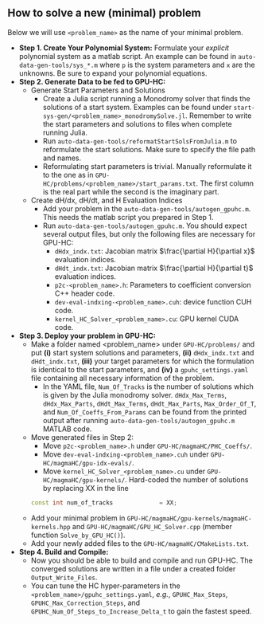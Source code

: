 ## How to solve a new (minimal) problem

Below we will use ``<problem_name>`` as the name of your minimal problem. <br />

- **Step 1. Create Your Polynomial System:** Formulate your _explicit_ polynomial system as a matlab script. An example can be found in ``auto-data-gen-tools/sys_*.m`` where ``p`` is the system parameters and ``x`` are the unknowns. Be sure to expand your polynomial equations. 
- **Step 2. Generate Data to be fed to GPU-HC:**
    - Generate Start Parameters and Solutions
	    - Create a Julia script running a Monodromy solver that finds the solutions of a start system. Examples can be found under ``start-sys-gen/<problem_name>_monodromySolve.jl``. Remember to write the start parameters and solutions to files when complete running Julia. <br />
	    - Run ``auto-data-gen-tools/reformatStartSolsFromJulia.m`` to reformulate the start solutions. Make sure to specify the file path and names. <br />
        - Reformulating start parameters is trivial. Manually reformulate it to the one as in ``GPU-HC/problems/<problem_name>/start_params.txt``. The first column is the real part while the second is the imaginary part. <br />
    - Create dH/dx, dH/dt, and H Evaluation Indices
        - Add your problem in the ``auto-data-gen-tools/autogen_gpuhc.m``. This needs the matlab script you prepared in Step 1. <br />
	    - Run ``auto-data-gen-tools/autogen_gpuhc.m``. You should expect several output files, but only the following files are necessary for GPU-HC: <br />
		    - ``dHdx_indx.txt``: Jacobian matrix $\frac{\partial H}{\partial x}$ evaluation indices. <br />
		    - ``dHdt_indx.txt``: Jacobian matrix $\frac{\partial H}{\partial t}$ evaluation indices. <br />
		    - ``p2c-<problem_name>.h``: Parameters to coefficient conversion C++ header code. <br />
			- ``dev-eval-indxing-<problem_name>.cuh``: device function CUH code. <br />
			- ``kernel_HC_Solver_<problem_name>.cu``: GPU kernel CUDA code. <br /> 
- **Step 3. Deploy your problem in GPU-HC:** 
	- Make a folder named <problem_name> under ``GPU-HC/problems/`` and put __(i)__ start system solutions and parameters, __(ii)__ ``dHdx_indx.txt`` and ``dHdt_indx.txt``, __(iii)__ your target parameters for which the formulation is identical to the start parameters, and __(iv)__ a ``gpuhc_settings.yaml`` file containing all necessary information of the problem.  <br />
		- In the YAML file, ``Num_Of_Tracks`` is the number of solutions which is given by the Julia monodromy solver. ``dHdx_Max_Terms``, ``dHdx_Max_Parts``, ``dHdt_Max_Terms``, ``dHdt_Max_Parts``, ``Max_Order_Of_T``, and ``Num_Of_Coeffs_From_Params`` can be found from the printed output after running ``auto-data-gen-tools/autogen_gpuhc.m`` MATLAB code. <br />
	- Move generated files in Step 2: <br />
		- Move ``p2c-<problem_name>.h`` under ``GPU-HC/magmaHC/PHC_Coeffs/``. <br />
		- Move ``dev-eval-indxing-<problem_name>.cuh`` under ``GPU-HC/magmaHC/gpu-idx-evals/``. <br />
		- Move ``kernel_HC_Solver_<problem_name>.cu`` under ``GPU-HC/magmaHC/gpu-kernels/``. Hard-coded the number of solutions by replacing XX in the line 
		```cpp
		const int num_of_tracks             = XX;
		```
	- Add your minimal problem in ``GPU-HC/magmaHC/gpu-kernels/magmaHC-kernels.hpp`` and ``GPU-HC/magmaHC/GPU_HC_Solver.cpp`` (member function ``Solve_by_GPU_HC()``). <br />
	- Add your newly added files to the ``GPU-HC/magmaHC/CMakeLists.txt``. <br />
- **Step 4. Build and Compile:**
	- Now you should be able to build and compile and run GPU-HC. The converged solutions are written in a file under a created folder ``Output_Write_Files``. <br />
	- You can tune the HC hyper-parameters in the ``<problem_name>/gpuhc_settings.yaml``, _e.g._, ``GPUHC_Max_Steps``, ``GPUHC_Max_Correction_Steps``, and ``GPUHC_Num_Of_Steps_to_Increase_Delta_t`` to gain the fastest speed. <br />

<br />